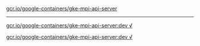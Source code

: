 [gcr.io/google-containers/gke-mpi-api-server](https://hub.docker.com/r/anjia0532/google-containers.gke-mpi-api-server/tags/) 

----
[gcr.io/google-containers/gke-mpi-api-server:dev √](https://hub.docker.com/r/anjia0532/google-containers.gke-mpi-api-server/tags/)

[gcr.io/google-containers/gke-mpi-api-server:dev √](https://hub.docker.com/r/anjia0532/google-containers.gke-mpi-api-server/tags/)

